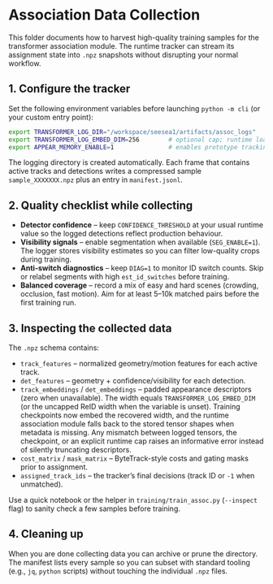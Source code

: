 # Association Data Collection

This folder documents how to harvest high-quality training samples for the transformer association module.  The runtime tracker can stream its assignment state into `.npz` snapshots without disrupting your normal workflow.

## 1. Configure the tracker

Set the following environment variables before launching `python -m cli` (or your custom entry point):

```bash
export TRANSFORMER_LOG_DIR="/workspace/seesea1/artifacts/assoc_logs"
export TRANSFORMER_LOG_EMBED_DIM=256        # optional cap; runtime loader reads the width back from the checkpoint metadata
export APPEAR_MEMORY_ENABLE=1               # enables prototype tracking for better labels
```

The logging directory is created automatically.  Each frame that contains active tracks and detections writes a compressed sample `sample_XXXXXXX.npz` plus an entry in `manifest.jsonl`.

## 2. Quality checklist while collecting

* **Detector confidence** – keep `CONFIDENCE_THRESHOLD` at your usual runtime value so the logged detections reflect production behaviour.
* **Visibility signals** – enable segmentation when available (`SEG_ENABLE=1`).  The logger stores visibility estimates so you can filter low-quality crops during training.
* **Anti-switch diagnostics** – keep `DIAG=1` to monitor ID switch counts.  Skip or relabel segments with high `est_id_switches` before training.
* **Balanced coverage** – record a mix of easy and hard scenes (crowding, occlusion, fast motion).  Aim for at least 5–10k matched pairs before the first training run.

## 3. Inspecting the collected data

The `.npz` schema contains:

* `track_features` – normalized geometry/motion features for each active track.
* `det_features` – geometry + confidence/visibility for each detection.
* `track_embeddings` / `det_embeddings` – padded appearance descriptors (zero when unavailable).  The width equals
  `TRANSFORMER_LOG_EMBED_DIM` (or the uncapped ReID width when the variable is unset).  Training checkpoints now embed the
  recovered width, and the runtime association module falls back to the stored tensor shapes when metadata is missing. Any
  mismatch between logged tensors, the checkpoint, or an explicit runtime cap raises an informative error instead of silently
  truncating descriptors.
* `cost_matrix` / `mask_matrix` – ByteTrack-style costs and gating masks prior to assignment.
* `assigned_track_ids` – the tracker’s final decisions (track ID or `-1` when unmatched).

Use a quick notebook or the helper in `training/train_assoc.py` (`--inspect` flag) to sanity check a few samples before training.

## 4. Cleaning up

When you are done collecting data you can archive or prune the directory.  The manifest lists every sample so you can subset with standard tooling (e.g., `jq`, `python` scripts) without touching the individual `.npz` files.
